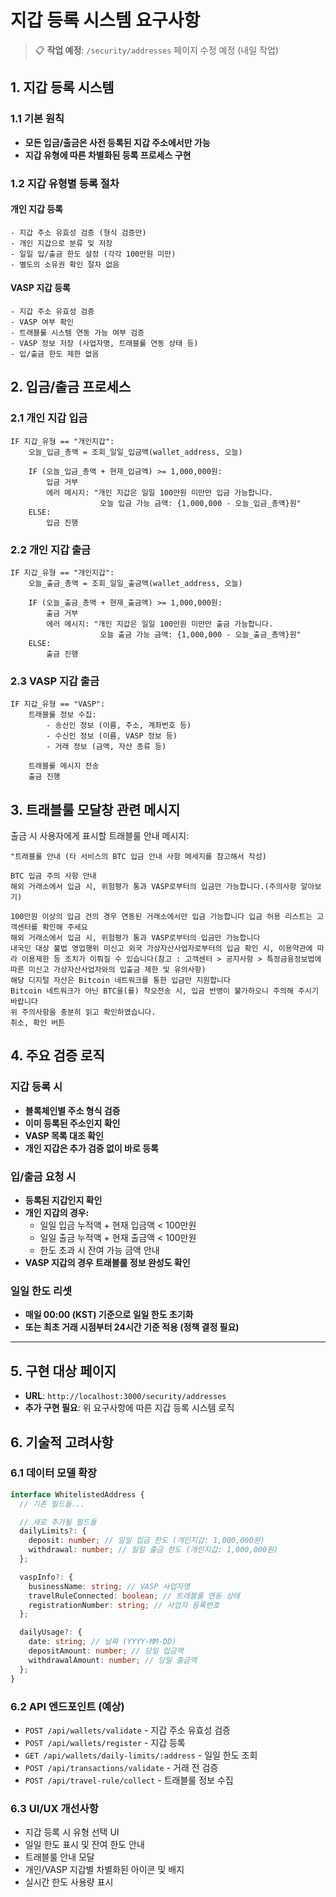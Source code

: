 # 지갑 등록 시스템 요구사항

> 📋 **작업 예정**: `/security/addresses` 페이지 수정 예정 (내일 작업)

## 1. 지갑 등록 시스템

### 1.1 기본 원칙

- **모든 입금/출금은 사전 등록된 지갑 주소에서만 가능**
- **지갑 유형에 따른 차별화된 등록 프로세스 구현**

### 1.2 지갑 유형별 등록 절차

#### 개인 지갑 등록

```
- 지갑 주소 유효성 검증 (형식 검증만)
- 개인 지갑으로 분류 및 저장
- 일일 입/출금 한도 설정 (각각 100만원 미만)
- 별도의 소유권 확인 절차 없음
```

#### VASP 지갑 등록

```
- 지갑 주소 유효성 검증
- VASP 여부 확인
- 트래블룰 시스템 연동 가능 여부 검증
- VASP 정보 저장 (사업자명, 트래블룰 연동 상태 등)
- 입/출금 한도 제한 없음
```

## 2. 입금/출금 프로세스

### 2.1 개인 지갑 입금

```pseudocode
IF 지갑_유형 == "개인지갑":
    오늘_입금_총액 = 조회_일일_입금액(wallet_address, 오늘)

    IF (오늘_입금_총액 + 현재_입금액) >= 1,000,000원:
        입금 거부
        에러 메시지: "개인 지갑은 일일 100만원 미만만 입금 가능합니다.
                    오늘 입금 가능 금액: {1,000,000 - 오늘_입금_총액}원"
    ELSE:
        입금 진행
```

### 2.2 개인 지갑 출금

```pseudocode
IF 지갑_유형 == "개인지갑":
    오늘_출금_총액 = 조회_일일_출금액(wallet_address, 오늘)

    IF (오늘_출금_총액 + 현재_출금액) >= 1,000,000원:
        출금 거부
        에러 메시지: "개인 지갑은 일일 100만원 미만만 출금 가능합니다.
                    오늘 출금 가능 금액: {1,000,000 - 오늘_출금_총액}원"
    ELSE:
        출금 진행
```

### 2.3 VASP 지갑 출금

```pseudocode
IF 지갑_유형 == "VASP":
    트래블룰 정보 수집:
        - 송신인 정보 (이름, 주소, 계좌번호 등)
        - 수신인 정보 (이름, VASP 정보 등)
        - 거래 정보 (금액, 자산 종류 등)

    트래블룰 메시지 전송
    출금 진행
```

## 3. 트래블룰 모달창 관련 메시지

출금 시 사용자에게 표시할 트래블룰 안내 메시지:

```
"트래블룰 안내 (타 서비스의 BTC 입금 안내 사항 메세지를 참고해서 작성)

BTC 입금 주의 사항 안내
해외 거래소에서 입금 시, 위험평가 통과 VASP로부터의 입금만 가능합니다.(주의사항 알아보기)

100만원 이상의 입금 건의 경우 연동된 거래소에서만 입금 가능합니다 입금 허용 리스트는 고객센터를 확인해 주세요
해외 거래소에서 입금 시, 위험평가 통과 VASP로부터의 입금만 가능합니다
내국인 대상 불법 영업행위 미신고 외국 가상자산사업자로부터의 입금 확인 시, 이용약관에 따라 이용제한 등 조치가 이뤄질 수 있습니다(참고 : 고객센터 > 공지사항 > 특정금융정보법에 따른 미신고 가상자산사업자와의 입출금 제한 및 유의사항)
해당 디지털 자산은 Bitcoin 네트워크를 통한 입금만 지원합니다
Bitcoin 네트워크가 아닌 BTC을(를) 착오전송 시, 입금 반영이 불가하오니 주의해 주시기 바랍니다
위 주의사항을 충분히 읽고 확인하였습니다.
취소, 확인 버튼

```

## 4. 주요 검증 로직

### 지갑 등록 시

- **블록체인별 주소 형식 검증**
- **이미 등록된 주소인지 확인**
- **VASP 목록 대조 확인**
- **개인 지갑은 추가 검증 없이 바로 등록**

### 입/출금 요청 시

- **등록된 지갑인지 확인**
- **개인 지갑의 경우:**
  - 일일 입금 누적액 + 현재 입금액 < 100만원
  - 일일 출금 누적액 + 현재 출금액 < 100만원
  - 한도 초과 시 잔여 가능 금액 안내
- **VASP 지갑의 경우 트래블룰 정보 완성도 확인**

### 일일 한도 리셋

- **매일 00:00 (KST) 기준으로 일일 한도 초기화**
- **또는 최초 거래 시점부터 24시간 기준 적용 (정책 결정 필요)**

---

## 5. 구현 대상 페이지

- **URL**: `http://localhost:3000/security/addresses`
- **추가 구현 필요**: 위 요구사항에 따른 지갑 등록 시스템 로직

## 6. 기술적 고려사항

### 6.1 데이터 모델 확장

```typescript
interface WhitelistedAddress {
  // 기존 필드들...

  // 새로 추가될 필드들
  dailyLimits?: {
    deposit: number; // 일일 입금 한도 (개인지갑: 1,000,000원)
    withdrawal: number; // 일일 출금 한도 (개인지갑: 1,000,000원)
  };

  vaspInfo?: {
    businessName: string; // VASP 사업자명
    travelRuleConnected: boolean; // 트래블룰 연동 상태
    registrationNumber: string; // 사업자 등록번호
  };

  dailyUsage?: {
    date: string; // 날짜 (YYYY-MM-DD)
    depositAmount: number; // 당일 입금액
    withdrawalAmount: number; // 당일 출금액
  };
}
```

### 6.2 API 엔드포인트 (예상)

- `POST /api/wallets/validate` - 지갑 주소 유효성 검증
- `POST /api/wallets/register` - 지갑 등록
- `GET /api/wallets/daily-limits/:address` - 일일 한도 조회
- `POST /api/transactions/validate` - 거래 전 검증
- `POST /api/travel-rule/collect` - 트래블룰 정보 수집

### 6.3 UI/UX 개선사항

- 지갑 등록 시 유형 선택 UI
- 일일 한도 표시 및 잔여 한도 안내
- 트래블룰 안내 모달
- 개인/VASP 지갑별 차별화된 아이콘 및 배지
- 실시간 한도 사용량 표시
